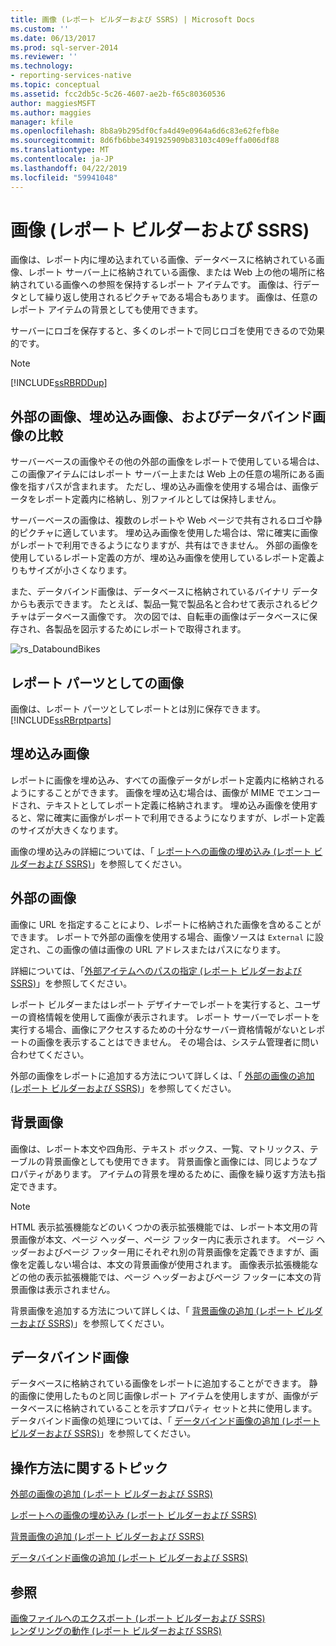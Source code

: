```yaml
---
title: 画像 (レポート ビルダーおよび SSRS) | Microsoft Docs
ms.custom: ''
ms.date: 06/13/2017
ms.prod: sql-server-2014
ms.reviewer: ''
ms.technology:
- reporting-services-native
ms.topic: conceptual
ms.assetid: fcc2db5c-5c26-4607-ae2b-f65c80360536
author: maggiesMSFT
ms.author: maggies
manager: kfile
ms.openlocfilehash: 8b8a9b295df0cfa4d49e0964a6d6c83e62fefb8e
ms.sourcegitcommit: 8d6fb6bbe3491925909b83103c409effa006df88
ms.translationtype: MT
ms.contentlocale: ja-JP
ms.lasthandoff: 04/22/2019
ms.locfileid: "59941048"
---
```

# <a name="images-report-builder-and-ssrs"></a>画像 (レポート ビルダーおよび SSRS)
  画像は、レポート内に埋め込まれている画像、データベースに格納されている画像、レポート サーバー上に格納されている画像、または Web 上の他の場所に格納されている画像への参照を保持するレポート アイテムです。 画像は、行データとして繰り返し使用されるピクチャである場合もあります。 画像は、任意のレポート アイテムの背景としても使用できます。  
  
 サーバーにロゴを保存すると、多くのレポートで同じロゴを使用できるので効果的です。  
  
> [!NOTE]  
>  [!INCLUDE[ssRBRDDup](../../includes/ssrbrddup-md.md)]  
  
##  <a name="ComparingImages"></a> 外部の画像、埋め込み画像、およびデータバインド画像の比較  
 サーバーベースの画像やその他の外部の画像をレポートで使用している場合は、この画像アイテムにはレポート サーバー上または Web 上の任意の場所にある画像を指すパスが含まれます。 ただし、埋め込み画像を使用する場合は、画像データをレポート定義内に格納し、別ファイルとしては保持しません。  
  
 サーバーベースの画像は、複数のレポートや Web ページで共有されるロゴや静的ピクチャに適しています。 埋め込み画像を使用した場合は、常に確実に画像がレポートで利用できるようになりますが、共有はできません。 外部の画像を使用しているレポート定義の方が、埋め込み画像を使用しているレポート定義よりもサイズが小さくなります。  
  
 また、データバインド画像は、データベースに格納されているバイナリ データからも表示できます。 たとえば、製品一覧で製品名と合わせて表示されるピクチャはデータベース画像です。 次の図では、自転車の画像はデータベースに保存され、各製品を図示するためにレポートで取得されます。  
  
 ![rs_DataboundBikes](../media/rs-databoundbikes.gif "rs_DataboundBikes")  
  

  
##  <a name="ImagesReportParts"></a> レポート パーツとしての画像  
 画像は、レポート パーツとしてレポートとは別に保存できます。 [!INCLUDE[ssRBrptparts](../../includes/ssrbrptparts-md.md)]  
  
 
  
##  <a name="EmbedImages"></a> 埋め込み画像  
 レポートに画像を埋め込み、すべての画像データがレポート定義内に格納されるようにすることができます。 画像を埋め込む場合は、画像が MIME でエンコードされ、テキストとしてレポート定義に格納されます。 埋め込み画像を使用すると、常に確実に画像がレポートで利用できるようになりますが、レポート定義のサイズが大きくなります。  
  
 画像の埋め込みの詳細については、「 [レポートへの画像の埋め込み &#40;レポート ビルダーおよび SSRS&#41;](embed-an-image-in-a-report-report-builder-and-ssrs.md)」を参照してください。  
  

  
##  <a name="ExternalImages"></a> 外部の画像  
 画像に URL を指定することにより、レポートに格納された画像を含めることができます。 レポートで外部の画像を使用する場合、画像ソースは `External` に設定され、この画像の値は画像の URL アドレスまたはパスになります。  
  
 詳細については、「[外部アイテムへのパスの指定 &#40;レポート ビルダーおよび SSRS&#41;](specifying-paths-to-external-items-report-builder-and-ssrs.md)」を参照してください。  
  
 レポート ビルダーまたはレポート デザイナーでレポートを実行すると、ユーザーの資格情報を使用して画像が表示されます。 レポート サーバーでレポートを実行する場合、画像にアクセスするための十分なサーバー資格情報がないとレポートの画像を表示することはできません。 その場合は、システム管理者に問い合わせてください。  
  
 外部の画像をレポートに追加する方法について詳しくは、「 [外部の画像の追加 &#40;レポート ビルダーおよび SSRS&#41;](add-an-external-image-report-builder-and-ssrs.md)」を参照してください。  
  
 
  
##  <a name="BackgroundImages"></a> 背景画像  
 画像は、レポート本文や四角形、テキスト ボックス、一覧、マトリックス、テーブルの背景画像としても使用できます。 背景画像と画像には、同じようなプロパティがあります。 アイテムの背景を埋めるために、画像を繰り返す方法も指定できます。  
  
> [!NOTE]  
>  HTML 表示拡張機能などのいくつかの表示拡張機能では、レポート本文用の背景画像が本文、ページ ヘッダー、ページ フッター内に表示されます。 ページ ヘッダーおよびページ フッター用にそれぞれ別の背景画像を定義できますが、画像を定義しない場合は、本文の背景画像が使用されます。 画像表示拡張機能などの他の表示拡張機能では、ページ ヘッダーおよびページ フッターに本文の背景画像は表示されません。  
  
 背景画像を追加する方法について詳しくは、「 [背景画像の追加 &#40;レポート ビルダーおよび SSRS&#41;](add-a-background-image-report-builder-and-ssrs.md)」を参照してください。  
  
 
  
##  <a name="DataboundImages"></a> データバインド画像  
 データベースに格納されている画像をレポートに追加することができます。 静的画像に使用したものと同じ画像レポート アイテムを使用しますが、画像がデータベースに格納されていることを示すプロパティ セットと共に使用します。 データバインド画像の処理については、「 [データバインド画像の追加 &#40;レポート ビルダーおよび SSRS&#41;](add-a-data-bound-image-report-builder-and-ssrs.md)」を参照してください。  
  

  
##  <a name="HowTo"></a> 操作方法に関するトピック  
 [外部の画像の追加 &#40;レポート ビルダーおよび SSRS&#41;](add-an-external-image-report-builder-and-ssrs.md)  
  
 [レポートへの画像の埋め込み &#40;レポート ビルダーおよび SSRS&#41;](embed-an-image-in-a-report-report-builder-and-ssrs.md)  
  
 [背景画像の追加 &#40;レポート ビルダーおよび SSRS&#41;](add-a-background-image-report-builder-and-ssrs.md)  
  
 [データバインド画像の追加 &#40;レポート ビルダーおよび SSRS&#41;](add-a-data-bound-image-report-builder-and-ssrs.md)  
  
  
  
## <a name="see-also"></a>参照  
 [画像ファイルへのエクスポート &#40;レポート ビルダーおよび SSRS&#41;](../report-builder/exporting-to-an-image-file-report-builder-and-ssrs.md)   
 [レンダリングの動作 &#40;レポート ビルダーおよび SSRS&#41;](rendering-behaviors-report-builder-and-ssrs.md)  
  
  
